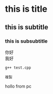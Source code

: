 # this is title
## this is subtitle
### this is subsubtitle


你好<br>我好

```g++ test.cpp```
```
複製
```
hollo from pc
